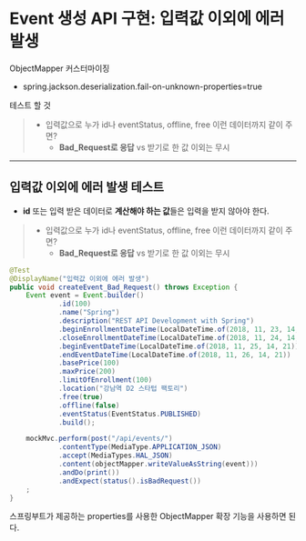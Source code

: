 # Event 생성 API 구현: 입력값 이외에 에러 발생

ObjectMapper 커스터마이징

* spring.jackson.deserialization.fail-on-unknown-properties=true

테스트 할 것

> * 입력값으로 누가 id나 eventStatus, offline, free 이런 데이터까지 같이 주면?
>   * **Bad_Request로 응답** vs 받기로 한 값 이외는 무시

---

## 입력값 이외에 에러 발생 테스트

* **id** 또는 입력 받은 데이터로 **계산해야 하는 값**들은 입력을 받지 않아야 한다.

> * 입력값으로 누가 id나 eventStatus, offline, free 이런 데이터까지 같이 주면?
>   * **Bad_Request로 응답** vs 받기로 한 값 이외는 무시

```java
@Test
@DisplayName("입력값 이외에 에러 발생")
public void createEvent_Bad_Request() throws Exception {
    Event event = Event.builder()
            .id(100)
            .name("Spring")
            .description("REST API Development with Spring")
            .beginEnrollmentDateTime(LocalDateTime.of(2018, 11, 23, 14, 21))
            .closeEnrollmentDateTime(LocalDateTime.of(2018, 11, 24, 14, 21))
            .beginEventDateTime(LocalDateTime.of(2018, 11, 25, 14, 21))
            .endEventDateTime(LocalDateTime.of(2018, 11, 26, 14, 21))
            .basePrice(100)
            .maxPrice(200)
            .limitOfEnrollment(100)
            .location("강남역 D2 스타텁 팩토리")
            .free(true)
            .offline(false)
            .eventStatus(EventStatus.PUBLISHED)
            .build();

    mockMvc.perform(post("/api/events/")
            .contentType(MediaType.APPLICATION_JSON)
            .accept(MediaTypes.HAL_JSON)
            .content(objectMapper.writeValueAsString(event)))
            .andDo(print())
            .andExpect(status().isBadRequest())
    ;
}
```





스프링부트가 제공하는 properties를 사용한 ObjectMapper 확장 기능을 사용하면 된다.









